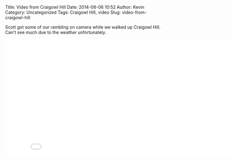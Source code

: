 Title: Video from Craigowl Hill
Date: 2014-06-06 10:52
Author: Kevin
Category: Uncategorized
Tags: Craigowl Hill, video
Slug: video-from-craigowl-hill

Scott got some of our rambling on camera while we walked up Craigowl
Hill. Can't see much due to the weather unfortunately.

<iframe src="//www.youtube-nocookie.com/embed/06SDtPsh_ZY?rel=0" width="853" height="380" frameborder="0" allowfullscreen="allowfullscreen"></iframe>
